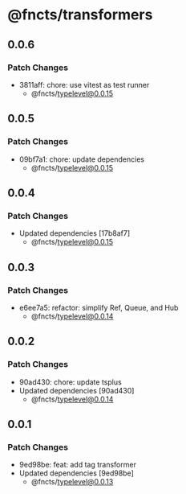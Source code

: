 # @fncts/transformers

## 0.0.6

### Patch Changes

- 3811aff: chore: use vitest as test runner
  - @fncts/typelevel@0.0.15

## 0.0.5

### Patch Changes

- 09bf7a1: chore: update dependencies
  - @fncts/typelevel@0.0.15

## 0.0.4

### Patch Changes

- Updated dependencies [17b8af7]
  - @fncts/typelevel@0.0.15

## 0.0.3

### Patch Changes

- e6ee7a5: refactor: simplify Ref, Queue, and Hub
  - @fncts/typelevel@0.0.14

## 0.0.2

### Patch Changes

- 90ad430: chore: update tsplus
- Updated dependencies [90ad430]
  - @fncts/typelevel@0.0.14

## 0.0.1

### Patch Changes

- 9ed98be: feat: add tag transformer
- Updated dependencies [9ed98be]
  - @fncts/typelevel@0.0.13

